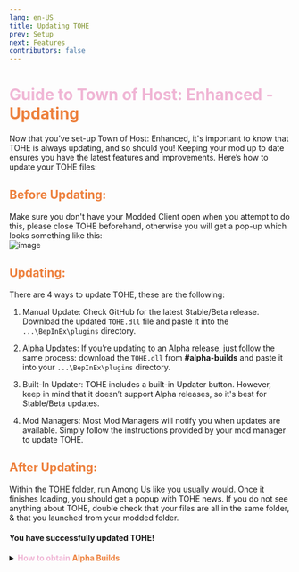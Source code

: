 ```yaml
---
lang: en-US
title: Updating TOHE
prev: Setup
next: Features
contributors: false
---
```


# <font color=#f0b6d5>Guide to Town of Host: Enhanced - <font color=#ed803d>Updating</font></font>

Now that you’ve set-up Town of Host: Enhanced, it's important to know that TOHE is always updating, and so should you! Keeping your mod up to date ensures you have the latest features and improvements. Here’s how to update your TOHE files:<br>

## <font color=#ed803d>Before  Updating:</font>
Make sure you don't have your Modded Client open when you attempt to do this, please close TOHE beforehand, otherwise you will get a pop-up which looks something like this:<br>
![image](./images/pluginsInUse.png)

## <font color=#ed803d>Updating:</font>
There are 4 ways to update TOHE, these are the following:<br>

1. Manual Update: Check GitHub for the latest Stable/Beta release. Download the updated `TOHE.dll` file and paste it into the `...\BepInEx\plugins` directory.<br>

2. Alpha Updates: If you’re updating to an Alpha release, just follow the same process: download the `TOHE.dll` from <b>#alpha-builds</b> and paste it into your `...\BepInEx\plugins` directory.<br>

3. Built-In Updater: TOHE includes a built-in Updater button. However, keep in mind that it doesn’t support Alpha releases, so it's best for Stable/Beta updates.<br>

4. Mod Managers: Most Mod Managers will notify you when updates are available. Simply follow the instructions provided by your mod manager to update TOHE.<br>

## <font color=#ed803d>After Updating:</font>
Within the TOHE folder, run Among Us like you usually would. Once it finishes loading, you should get a popup with TOHE news. If you do not see anything about TOHE, double check that your files are all in the same folder, & that you launched from your modded folder.

#### You have successfully updated TOHE!
<details>
<summary><b><font color=#f0b6d5>How to obtain</font> <font color=#ed803d>Alpha Builds</font></b></summary>

## Distribution Policy

<b>Alpha Builds are not for distribution. If you are found to be distributing these builds, you will be removed from the respective role and your access to the builds will be revoked. <br>
If you are a content creator, you may use these builds in your videos, but you may not provide a download link for your viewers. If you are found to be distributing these builds, you will be removed from the respective role and your access to the builds will be revoked.<br><br>
This policy is in place to keep the integrity of our Sponsor, Contributor, & Tester roles. If you are interested in becoming one of these roles, please see the below sections for more information.</b>

* Accessible by Contributors, Testers, and Sponsors.<br>
- To become a <b>Contributor</b>, you need to help with coding in roles/addons/gamemodes/etc related to the mod.<br>
- To become a <b>Tester</b>, you must be an active content creator with 4 or more of your <b>Town of Host: Enhanced videos</b> having 600+ views on average.<br>
- To become a <b>Sponsor</b>, you need to purchase a package on our [Website](https://weareten.ca/TOHE/) (Insider tier for $5.00 grants Alpha Build access).<br>

Visit `#alpha-builds` in TEN's [Discord Server](https://discord.gg/ten) once you have been accepted into one of the above roles, and download the latest `TOHE.dll`!
</details>